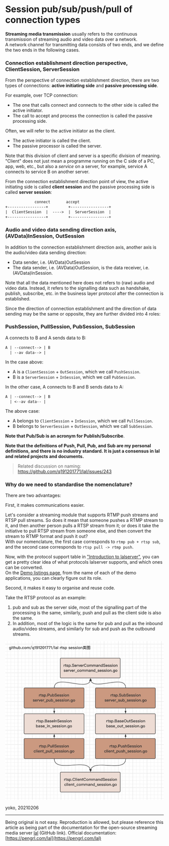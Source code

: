 # Session pub/sub/push/pull of connection types

**Streaming media transmission** usually refers to the continuous transmission of streaming audio and video data over a network.  
A network channel for transmitting data consists of two ends, and we define the two ends in the following cases.

### Connection establishment direction perspective, ClientSession, ServerSession

From the perspective of connection establishment direction, there are two types of connections: **active initiating side** and **passive processing side**.

For example, over TCP connection:

- The one that calls connect and connects to the other side is called the active initiator.
- The call to accept and process the connection is called the passive processing side.

Often, we will refer to the active initiator as the client.

- The active initiator is called the client.
- The passive processor is called the server.

Note that this division of client and server is a specific division of meaning. "Client" does not just mean a programme running on the C side of a PC, app, web, etc., but also a *service* on a server, for example, service A connects to service B on another server.

From the connection establishment direction point of view, the active initiating side is called **client session** and the passive processing side is called **server session**:

```
             connect       accept
+-----------------+         +-----------------+
|  ClientSession  |  ---->  |  ServerSession  |
+-----------------+         +-----------------+
```

### Audio and video data sending direction axis, (AVData)InSession, OutSession

In addition to the connection establishment direction axis, another axis is the audio/video data sending direction:

- Data sender, i.e. (AVData)OutSession
- The data sender, i.e. (AVData)OutSession, is the data receiver, i.e. (AVData)InSession.

Note that all the data mentioned here does not refers to (raw) audio and video data. Instead, it refers to the signalling data such as handshake, publish, subscribe, etc. in the business layer protocol after the connection is established.

Since the direction of connection establishment and the direction of data sending may be the same or opposite, they are further divided into 4 roles:

### PushSession, PullSession, PubSession, SubSession

A connects to B and A sends data to B:

```
A | --connect--> | B
  | --av data--> |
```

In the case above:

- A is a `ClientSession` + `OutSession`, which we call `PushSession`.
- B is a `ServerSession` + `InSession`, which we call `PubSession`.

In the other case, A connects to B and B sends data to A:

```
A | --connect--> | B
  | <--av data-- |
```

The above case:

- A belongs to `ClientSession` + `InSession`, which we call `PullSession`.
- B belongs to `ServerSession` + `OutSession`, which we call `SubSession`.

**Note that Pub/Sub is an acronym for Publish/Subscribe**.

**Note that the definitions of Push, Pull, Pub, and Sub are my personal definitions, and there is no industry standard. It is just a consensus in lal and related projects and documents.**

> Related discussion on naming: https://github.com/q191201771/lal/issues/243

### Why do we need to standardise the nomenclature?

There are two advantages:

First, it makes communications easier.

Let's consider a streaming module that supports RTMP push streams and RTSP pull streams. So does it mean that someone pushes a RTMP stream to it, and then another person pulls a RTSP stream from it; or does it take the initiative to pull RTSP stream from someone else, and then convert the stream to RTMP format and push it out?  
With our nomenclature, the first case corresponds to `rtmp pub + rtsp sub`, and the second case corresponds to `rtsp pull -> rtmp push`.

Now, with the protocol support table in ["Introduction to lalserver"](LALServer.md), you can get a pretty clear idea of what protocols lalserver supports, and which ones can be converted.  
On the [Demo listings page](DEMO.md), from the name of each of the demo applications, you can clearly figure out its role.

Second, it makes it easy to organise and reuse code.

Take the RTSP protocol as an example:

1. pub and sub as the server side, most of the signalling part of the processing is the same, similarly, push and pull as the client side is also the same.
2. In addition, most of the logic is the same for pub and pull as the inbound audio/video streams, and similarly for sub and push as the outbound streams.

![rtsp session](_media/lal_rtsp_session.jpeg)

yoko, 20210206

---

Being original is not easy. Reproduction is allowed, but please reference this article as being part of the documentation for the open-source streaming media server [lal](https://github.com/q191201771/lal) (GitHub link).   Official documentation: [https://pengrl.com/lal](https://pengrl.com/lal)